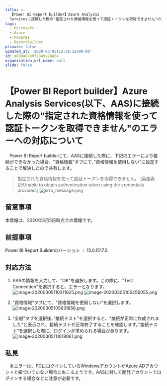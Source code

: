 ```yaml
---
title: >-
  【Power BI Report builder】Azure Analysis
  Servicesに接続した際の"指定された資格情報を使って認証トークンを取得できません"のエラーへの対応について
tags:
  - Microsoft
  - Azure
  - PowerBI
  - ReportBuilder
private: false
updated_at: '2020-03-05T12:29:12+09:00'
id: e880a07e9f23a9a78a54
organization_url_name: null
slide: false
---
```

# 【Power BI Report builder】Azure Analysis Services(以下、AAS)に接続した際の"指定された資格情報を使って認証トークンを取得できません"のエラーへの対応について

　Power BI Report builderにて、AASに接続した際に、下記のエラーにより接続ができなかった場合、"資格情報"タブにて、”資格情報を使用しない”に設定することで解決したので共有します。





>指定された資格情報を使って認証トークンを取得できません。
(英語表記:Unable to obtain authentication token using the credentials provided.)
![erro_message.png](https://qiita-image-store.s3.ap-northeast-1.amazonaws.com/0/281819/bc7d191c-5cc6-c95f-1f95-3ea8568859ae.png)




## 留意事項

本情報は、2020年3月5日時点での情報です。



## 前提事項

Power BI Report Builderのバージョン	：	15.0.1517.0



## 対応方法

1. AASの情報を入力して、"OK"を選択します。この際に、"Test Connection"を選択すると、エラーとなります。
![image-20200305110311625.png](https://qiita-image-store.s3.ap-northeast-1.amazonaws.com/0/281819/a6a61f47-3db2-5c7e-9d63-69afc1e5ac21.png)
![image-20200305105456055.png](https://qiita-image-store.s3.ap-northeast-1.amazonaws.com/0/281819/cfd27e6b-09b2-1e2a-91fa-8b459fa8d864.png)





2. "資格情報"タブにて、"資格情報を使用しない"を選択します。
![image-20200305105931856.png](https://qiita-image-store.s3.ap-northeast-1.amazonaws.com/0/281819/e1f63fcd-6518-f822-aa69-dd3aefc50a20.png)



3. ”全般”タブを選択後、”接続テスト”を選択すると、"接続が正常に作成されました"と表示され、接続テストが正常終了することを確認します。”接続テスト”を選択した際に、ログインが求められる場合があります。
![image-20200305111018061.png](https://qiita-image-store.s3.ap-northeast-1.amazonaws.com/0/281819/85446a67-55cb-cc76-ed44-f7e2602ca3bc.png)




## 私見

　本エラーは、PCにログインしているWindowsアカウントがAzure ADアカウントと紐づいていない場合におこるようです。AASに対して開発アカウントでログインする場合などに注意が必要です。
